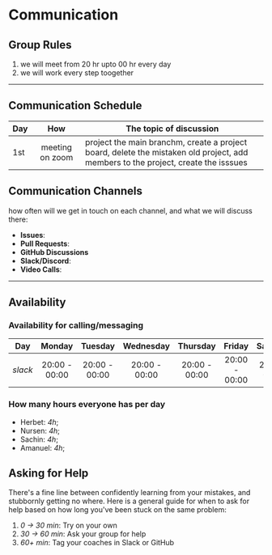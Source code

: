 # Communication

## Group Rules
1. we will meet from 20 hr upto 00 hr every day
2. we will work every step toogether
<!-- any general rules you'd like to set for your group? -->

---

## Communication Schedule

| Day | How | The topic of discussion |
| --- | :-: | ----------------------- |
| 1st    |meeting on zoom     |project the main branchm, create a project board, delete the mistaken old project, add members to the project, create the isssues

## Communication Channels

how often will we get in touch on each channel, and what we will discuss there:

- **Issues**:
- **Pull Requests**:
- **GitHub Discussions**
- **Slack/Discord**:
- **Video Calls**:

---

## Availability

### Availability for calling/messaging

| Day    | Monday  | Tuesday | Wednesday | Thursday | Friday  | Saturday | Sunday  |
| ------ | :-----: | :-----: | :-------: | :------: | :-----: | :------: | :-----: |
| _slack_ | 20:00 - 00:00 | 20:00 - 00:00 | 20:00 - 00:00  | 20:00 - 00:00  | 20:00 - 00:00 | 20:00 - 00:00  | 20:00 - 00:00 |

### How many hours everyone has per day

- Herbet: _4h_; 
- Nursen: _4h_;
- Sachin: _4h_;
- Amanuel: _4h_;


## Asking for Help

There's a fine line between confidently learning from your mistakes, and
stubbornly getting no where. Here is a general guide for when to ask for help
based on how long you've been stuck on the same problem:

1. _0 -> 30 min_: Try on your own
2. _30 -> 60 min_: Ask your group for help
3. _60+ min_: Tag your coaches in Slack or GitHub
